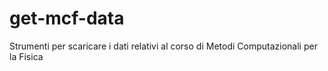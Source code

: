 # get-mcf-data
Strumenti per scaricare i dati relativi al corso di Metodi Computazionali per la Fisica
